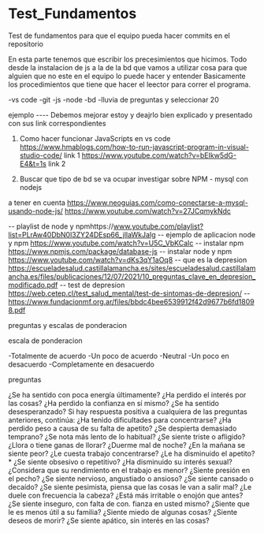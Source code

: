 # Test_Fundamentos
Test de fundamentos para que el equipo pueda hacer commits en el repositorio

En esta parte tenemos que escribir los precesimientos que hicimos.
Todo desde la instalacion de js a la de la bd que vamos a utilizar
cosa para que alguien que no este en el equipo lo puede hacer y entender
Basicamente los procedimientos que tiene que hacer el leector para correr el programa.

-vs code
-git
-js
-node
-bd
-lluvia de preguntas y seleccionar 20


ejemplo ---- Debemos mejorar estoy y deajrlo bien explicado y presentado con sus link correspondientes

1) Como hacer funcionar JavaScripts en vs code 
 https://www.hmablogs.com/how-to-run-javascript-program-in-visual-studio-code/  link 1
 https://www.youtube.com/watch?v=bEIkw5dG-E4&t=1s  link 2

 2) Buscar que tipo de bd se va ocupar
investigar sobre NPM - mysql con nodejs

a tener en cuenta 
https://www.neoguias.com/como-conectarse-a-mysql-usando-node-js/
https://www.youtube.com/watch?v=27JCqmykNdc

-- playlist de node y npmhttps://www.youtube.com/playlist?list=PLrAw40DbN0l3ZY24DEsp66_jllaWkJaIg
-- ejemplo de aplicacion node y npm https://www.youtube.com/watch?v=U5C_VbKCaIc
-- instalar npm https://www.npmjs.com/package/database-js
-- instalar node y npm https://www.youtube.com/watch?v=dKs3qY1aOq8
-- que es la depresion https://escueladesalud.castillalamancha.es/sites/escueladesalud.castillalamancha.es/files/publicaciones/12/07/2021/10_preguntas_clave_en_depresion_modificado.pdf
-- test de depresion https://web.cetep.cl/test_salud_mental/test-de-sintomas-de-depresion/
-- https://www.fundacionmf.org.ar/files/bbdc4bee6539912f42d9677b6fd18098.pdf



preguntas y escalas de ponderacion 

escala de ponderacion 

-Totalmente de acuerdo
-Un poco de acuerdo
-Neutral
-Un poco en desacuerdo
-Completamente en desacuerdo

preguntas 


¿Se ha sentido con poca energía últimamente?
¿Ha perdido el interés por las cosas?
¿Ha perdido la confianza en sí mismo?
¿Se ha sentido desesperanzado?
Si hay respuesta positiva a cualquiera de las preguntas anteriores, continúa:
¿Ha tenido dificultades para concentrarse?
¿Ha perdido peso a causa de su falta de apetito?
¿Se despierta demasiado temprano?
¿Se nota más lento de lo habitual?
¿Se siente triste o afligido?
¿Llora o tiene ganas de llorar?
¿Duerme mal de noche?
¿En la mañana se siente peor?
¿Le cuesta trabajo concentrarse?
¿Le ha disminuido el apetito?*
¿Se siente obsesivo o repetitivo?
¿Ha disminuido su interés sexual? 
¿Considera que su rendimiento en el trabajo es menor?
¿Siente presión en el pecho?
¿Se siente nervioso, angustiado o ansioso?
¿Se siente cansado o decaído?
¿Se siente pesimista, piensa que las cosas le van a salir mal?
¿Le duele con frecuencia la cabeza?
¿Está más irritable o enojón que antes?
¿Se siente inseguro, con falta de con. fianza en usted mismo?
¿Siente que le es menos útil a su familia?
¿Siente miedo de algunas cosas?
¿Siente deseos de morir?
¿Se siente apático, sin interés en las cosas?